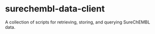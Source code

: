 surechembl-data-client
======================

A collection of scripts for retrieving, storing, and querying SureChEMBL data. 
